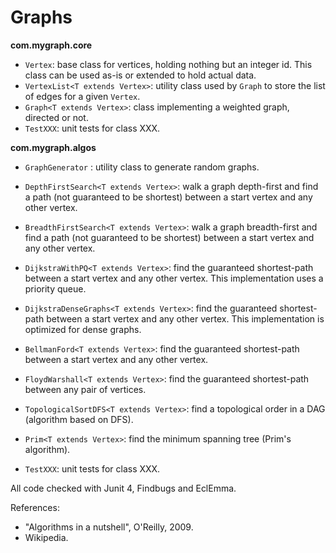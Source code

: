 # Graphs

<b>com.mygraph.core</b>
- <code>Vertex</code>: base class for vertices, holding nothing but an integer id. This class can be used as-is or extended to hold actual data.
- <code>VertexList\<T extends Vertex\></code>: utility class used by <code>Graph</code> to store the list of edges for a given <code>Vertex</code>.
- <code>Graph\<T extends Vertex\></code>: class implementing a weighted graph, directed or not.
- <code>TestXXX</code>: unit tests for class XXX.

<b>com.mygraph.algos</b>
- <code>GraphGenerator</code> : utility class to generate random graphs.
- <code>DepthFirstSearch\<T extends Vertex></code>: walk a graph depth-first and find a path (not guaranteed to be shortest) between a start vertex and any other vertex.
- <code>BreadthFirstSearch\<T extends Vertex></code>: walk a graph breadth-first and find a path (not guaranteed to be shortest) between a start vertex and any other vertex.
- <code>DijkstraWithPQ\<T extends Vertex></code>: find the guaranteed shortest-path between a start vertex and any other vertex. This implementation uses a priority queue.
- <code>DijkstraDenseGraphs\<T extends Vertex></code>: find the guaranteed shortest-path between a start vertex and any other vertex. This implementation is optimized for dense graphs.
- <code>BellmanFord\<T extends Vertex></code>: find the guaranteed shortest-path between a start vertex and any other vertex.
- <code>FloydWarshall\<T extends Vertex></code>: find the guaranteed shortest-path between any pair of vertices.
- <code>TopologicalSortDFS\<T extends Vertex></code>: find a topological order in a DAG (algorithm based on DFS).
- <code>Prim\<T extends Vertex></code>: find the minimum spanning tree (Prim's algorithm).


- <code>TestXXX</code>: unit tests for class XXX.

All code checked with Junit 4, Findbugs and EclEmma.

References: 
- "Algorithms in a nutshell", O'Reilly, 2009.
- Wikipedia.

